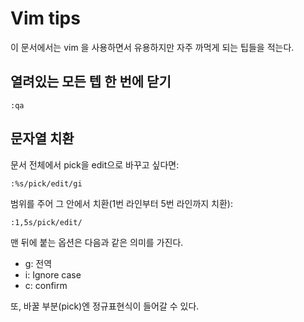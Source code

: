 # Vim tips

이 문서에서는 vim 을 사용하면서 유용하지만 자주 까먹게 되는 팁들을 적는다.

## 열려있는 모든 텝 한 번에 닫기

```vim
:qa
```

## 문자열 치환

문서 전체에서 pick을 edit으로 바꾸고 싶다면:

```vim
:%s/pick/edit/gi
```

범위를 주어 그 안에서 치환(1번 라인부터 5번 라인까지 치환):
```vim
:1,5s/pick/edit/
```

맨 뒤에 붙는 옵션은 다음과 같은 의미를 가진다.
- g: 전역
- i: Ignore case
- c: confirm

또, 바꿀 부분(pick)엔 정규표현식이 들어갈 수 있다.
